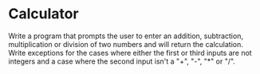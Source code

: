 # Calculator

Write a program that prompts the user to enter an addition, subtraction, multiplication or division of two numbers and will return the calculation. Write exceptions for the cases where either the first or third inputs are not integers and a case where the second input isn't a "+", "-", "*" or "/".